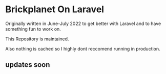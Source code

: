 # Brickplanet On Laravel 
Originally written in June-July 2022 to get better with Laravel and to have something fun to work on.

This Repository is maintained.

Also nothing is cached so I highly dont reccomend running in production.

## updates soon